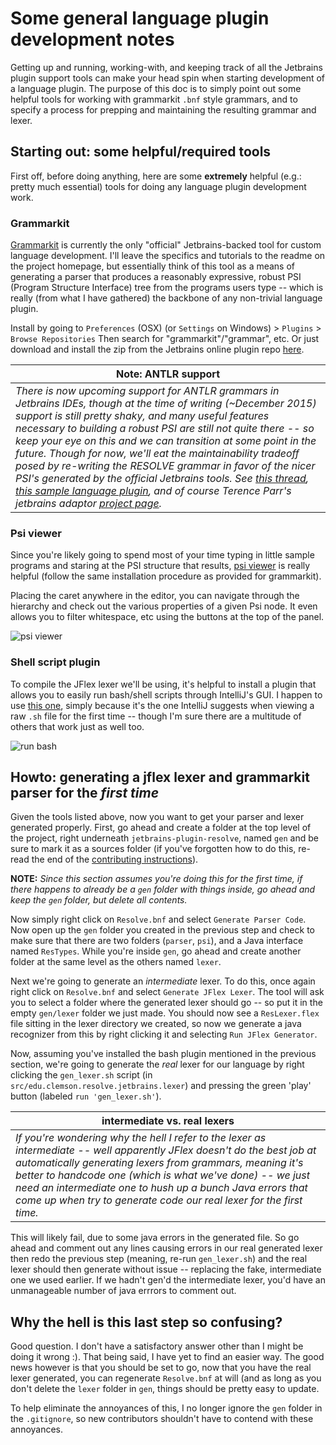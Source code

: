 # Some general language plugin development notes

Getting up and running, working-with, and keeping track of all the Jetbrains plugin support tools can make your head spin when starting development of a language plugin. The purpose of this doc is to simply point out some helpful tools for working with grammarkit `.bnf` style grammars, and to specify a process for prepping and maintaining the resulting grammar and lexer.

## Starting out: some helpful/required tools

First off, before doing anything, here are some **extremely** helpful (e.g.: pretty much essential) tools for doing any language plugin development work.

### Grammarkit 

[Grammarkit](https://github.com/JetBrains/Grammar-Kit) is currently the only "official" Jetbrains-backed tool for custom language development. I'll leave the specifics and tutorials to the readme on the project homepage, but essentially think of this tool as a means of generating a parser that produces a reasonably expressive, robust PSI (Program Structure Interface) tree from the programs users type -- which is really (from what I have gathered) the backbone of any non-trivial language plugin. 

Install by going to `Preferences` (OSX) (or `Settings` on Windows) > `Plugins` > `Browse Repositories` Then search for "grammarkit"/"grammar", etc. Or just download and install the zip from the Jetbrains online plugin repo [here](https://plugins.jetbrains.com/plugin/6606).

|**Note: ANTLR support**|
|-------------|
|*There is now upcoming support for ANTLR grammars in Jetbrains IDEs, though at the time of writing (~December 2015) support is still pretty shaky, and many useful features necessary to building a robust PSI are still not quite there -- so keep your eye on this and we can transition at some point in the future. Though for now, we'll eat the maintainability tradeoff posed by re-writing the RESOLVE grammar in favor of the nicer PSI's generated by the official Jetbrains tools. See  [this thread](https://devnet.jetbrains.com/thread/476061?tstart=0), [this sample language plugin](https://github.com/antlr/jetbrains-plugin-sample), and of course Terence Parr's jetbrains adaptor [project page](https://github.com/antlr/jetbrains).*|

### Psi viewer

Since you're likely going to spend most of your time typing in little sample programs and staring at the PSI structure that results, [psi viewer](https://plugins.jetbrains.com/plugin/227) is really helpful (follow the same installation procedure as provided for grammarkit).

Placing the caret anywhere in the editor, you can navigate through the hierarchy and check out the various properties of a given Psi node. It even allows you to filter whitespace, etc using the buttons at the top of the panel.

![psi viewer](https://github.com/Welchd1/jetbrains-plugin-resolve/blob/master/doc/images/psi-viewer.png)

### Shell script plugin

To compile the JFlex lexer we'll be using, it's helpful to install a plugin that allows you to easily run bash/shell scripts through IntelliJ's GUI. I happen to use [this one](https://plugins.jetbrains.com/plugin/4230?pr=idea), simply because it's the one IntelliJ suggests when viewing a raw `.sh` file for the first time -- though I'm sure there are a multitude of others that work just as well too. 

![run bash](https://github.com/Welchd1/jetbrains-plugin-resolve/blob/master/doc/images/run-bash.png)

## Howto: generating a jflex lexer and grammarkit parser for the *first time*

Given the tools listed above, now you want to get your parser and lexer generated properly. First, go ahead and create a folder at the top level of the project, right underneath `jetbrains-plugin-resolve`, named `gen` and be sure to mark it as a sources folder (if you've forgotten how to do this, re-read the end of the [contributing instructions](https://github.com/Welchd1/jetbrains-plugin-resolve/blob/master/doc/contributing-instructions.md)). 

**NOTE:** *Since this section assumes you're doing this for the first time, if there happens to already be a `gen` folder with things inside, go ahead and keep the `gen` folder, but delete all contents.*

Now simply right click on `Resolve.bnf` and select `Generate Parser Code`. Now open up the `gen` folder you created in the previous step and check to make sure that there are two folders (`parser`, `psi`), and a Java interface named `ResTypes`. While you're inside `gen`, go ahead and create another folder at the same level as the others named `lexer`.

Next we're going to generate an *intermediate* lexer. To do this, once again right click on `Resolve.bnf` and select `Generate JFlex Lexer`. The tool will ask you to select a folder where the generated lexer should go -- so put it in the empty `gen/lexer` folder we just made. You should now see a `ResLexer.flex` file sitting in the lexer directory we created, so now we generate a java recognizer from this by right clicking it and selecting `Run JFlex Generator`. 

Now, assuming you've installed the bash plugin mentioned in the previous section, we're going to generate the *real* lexer for our language by right clicking the `gen_lexer.sh` script (in `src/edu.clemson.resolve.jetbrains.lexer`) and pressing the green 'play' button (labeled `run 'gen_lexer.sh'`).

|**intermediate vs. real lexers**|
|-------------|
*If you're wondering why the hell I refer to the lexer as intermediate -- well apparently JFlex doesn't do the best job at automatically generating lexers from grammars, meaning it's better to handcode one (which is what we've done) -- we just need an intermediate one to hush up a bunch Java errors that come up when try to generate code our real lexer for the first time.*|

This will likely fail, due to some java errors in the generated file. So go ahead and comment out any lines causing errors in our real generated lexer then redo the previous step (meaning, re-run `gen_lexer.sh`) and the real lexer should then generate without issue -- replacing the fake, intermediate one we used earlier. If we hadn't gen'd the intermediate lexer, you'd have an unmanageable number of java errrors to comment out. 

## Why the hell is this last step so confusing?

Good question. I don't have a satisfactory answer other than I might be doing it wrong :). That being said, I have yet to find an easier way. The good news however is that you should be set to go, now that you have the real lexer generated, you can regenerate `Resolve.bnf` at will (and as long as you don't delete the `lexer` folder in `gen`, things should be pretty easy to update. 

To help eliminate the annoyances of this, I no longer ignore the `gen` folder in the `.gitignore`, so new contributors shouldn't have to contend with these annoyances. 

